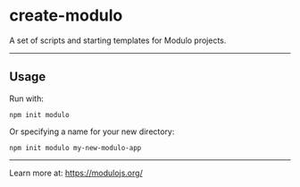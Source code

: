 # create-modulo

A set of scripts and starting templates for Modulo projects.

-----

## Usage

Run with:

```
npm init modulo 
```

Or specifying a name for your new directory:

```
npm init modulo my-new-modulo-app
```

-----

Learn more at: https://modulojs.org/
